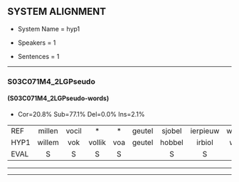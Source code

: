 
## SYSTEM ALIGNMENT

- System Name = hyp1

- Speakers = 1

- Sentences = 1

---

### S03C071M4_2LGPseudo

#### (S03C071M4_2LGPseudo-words)

- Cor=20.8%	Sub=77.1%	Del=0.0%	Ins=2.1%

|  |  |  |  |  |  |  |  |  |  |  |  |  |  |  |  |  |  |  |  |  |  |  |  |  |  |  |  |  |  |  |  |  |  |  |  |  |  |  |  |  |  |  |  |  |  |  |  |  |
|:--- |:---:|:---:|:---:|:---:|:---:|:---:|:---:|:---:|:---:|:---:|:---:|:---:|:---:|:---:|:---:|:---:|:---:|:---:|:---:|:---:|:---:|:---:|:---:|:---:|:---:|:---:|:---:|:---:|:---:|:---:|:---:|:---:|:---:|:---:|:---:|:---:|:---:|:---:|:---:|:---:|:---:|:---:|:---:|:---:|:---:|:---:|:---:|:---:|
| REF | millen | vocil | * | * | geutel | sjobel | ierpieuw | walaan | erke | haweel | saarweng | gevicht | eemde | bepoud | orstalk | * | veten | gefouw | vurpaand | nizung | * | fiewon | * | kneurem | vawaai | * | strellen | zwieten | foetbans | oonste | muider | grijnken | schielstaug | * | prilsood | vloender | milste | veurder | kloeien | ulen | orponk | schodig | ijpo | menuur |  | spreikje | hiffreeuw | wooien |
| HYP1 | willem | vok | vollik | voa | geutel | hobbel | irbiol | wlam | erke | hawel | sarwing | gevicht | inde | bepalt | orstalk | fe | veten | gefal | verpant | niezin | nesum | civon | won | crneuren | vaaiy | s | trillen | wieken | foebans | onst | mudder | grenken | heel | stou | prilsot | plunder | milste | verder | kloeien | ullen | orsponk | schodig | eppel | menuur | sprekje | he | vreo | wooien |
| EVAL | S | S | S | S |  | S | S | S |  | S | S |  | S | S |  | S |  | S | S | S | S | S | S | S | S | S | S | S | S | S | S | S | S | S | S | S |  | S |  | S | S |  | S |  | I | S | S |  |
---

---
